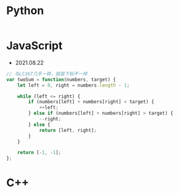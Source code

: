 # Python 

```py
```

# JavaScript

- 2021.08.22

```js
// 与LC167几乎一样，就是下标不一样
var twoSum = function(numbers, target) {
    let left = 0, right = numbers.length - 1;

    while (left <= right) {
        if (numbers[left] + numbers[right] < target) {
            ++left;
        } else if (numbers[left] + numbers[right] > target) {
            --right;
        } else {
            return [left, right];
        }
    }

    return [-1, -1];
};
```

# C++

```cpp
```